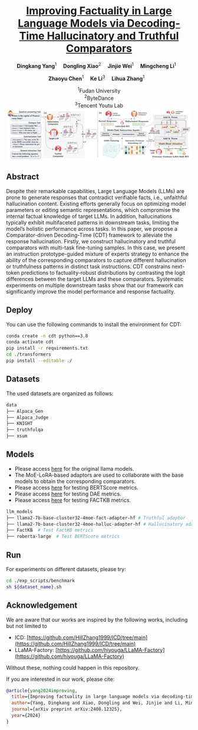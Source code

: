 <div align="center">


# [Improving Factuality in Large Language Models via Decoding-Time Hallucinatory and Truthful Comparators](https://arxiv.org/pdf/2408.12325)  

<div>
  <b>Dingkang Yang</b><sup>1</sup>&emsp;
  <b>Dongling Xiao</b><sup>2</sup>&emsp;
  <b>Jinjie Wei</b><sup>1</sup>&emsp;
  <b>Mingcheng Li</b><sup>1</sup>&emsp;

  <b>Zhaoyu Chen</b><sup>1</sup>&emsp;
  <b>Ke Li</b><sup>3</sup>&emsp;
  <b>Lihua Zhang</b><sup>1</sup>&emsp;
</div>
<div><sup>1</sup>Fudan University</div>
<div><sup>2</sup>ByteDance</div>
<div><sup>3</sup>Tencent Youtu Lab</div>

<img alt="image" src="./pic/CDT.png">

</div>

## Abstract

Despite their remarkable capabilities, Large Language Models (LLMs) are prone to generate responses that contradict
verifiable facts, i.e., unfaithful hallucination content. Existing efforts generally focus on optimizing model parameters or editing semantic representations, which compromise the internal factual knowledge of target LLMs. In addition, hallucinations typically exhibit multifaceted patterns in downstream tasks, limiting the model’s holistic performance across tasks. In this paper, we propose a Comparator-driven Decoding-Time (CDT) framework to alleviate the response hallucination. Firstly, we construct hallucinatory and truthful comparators with multi-task fine-tuning samples. In this case, we present an instruction prototype-guided mixture of experts strategy to enhance the ability of the corresponding comparators to capture different hallucination or truthfulness patterns in distinct task instructions. CDT constrains next-token predictions to factuality-robust distributions by contrasting the
logit differences between the target LLMs and these comparators. Systematic experiments on multiple downstream tasks show that our framework can significantly improve the model performance and response factuality.




## Deploy

You can use the following commands to install the environment for CDT:

```sh
conda create -n cdt python==3.8
conda activate cdt
pip install -r requirements.txt
cd ./transformers
pip install --editable ./
```
## Datasets
The used datasets are organized as follows:
```sh
data
├── Alpaca_Gen
├── Alpaca_Judge
├── KNIGHT
├── truthfulqa
├── xsum
```
## Models
* Please access [here](https://huggingface.co/meta-llama) for the original llama models.
* The MoE-LoRA-based adaptors are used to collaborate with the base models to obtain the corresponding comparators.
* Please access [here](https://github.com/Tiiiger/bert_score) for testing BERTScore metrics.
* Please access [here](https://github.com/tagoyal/dae-factuality) for testing DAE metrics.   
* Please access [here](https://github.com/BunsenFeng/FactKB) for testing FACTKB metrics.   
```sh
llm_models
├── llama2-7b-base-cluster32-4moe-fact-adapter-hf # Truthful adaptor
├── llama2-7b-base-cluster32-4moe-halluc-adapter-hf # Hallucinatory adaptor
├── FactKB  # Test FactKB metrics
├── roberta-large  # Test BERTScore metrics

```

## Run

For experiments on different datasets, please try:
```sh
cd ./exp_scripts/benchmark
sh ${dataset_name}.sh
```

## Acknowledgement
We are aware that our works are inspired by the following works, including but not limited to
* ICD: [https://github.com/HillZhang1999/ICD/tree/main](https://github.com/HillZhang1999/ICD/tree/main)
* LLaMA-Factory: [https://github.com/hiyouga/LLaMA-Factory](https://github.com/hiyouga/LLaMA-Factory)


Without these, nothing could happen in this repository.




If you are interested in our work, please cite:
```bib
@article{yang2024improving,
  title={Improving factuality in large language models via decoding-time hallucinatory and truthful comparators},
  author={Yang, Dingkang and Xiao, Dongling and Wei, Jinjie and Li, Mingcheng and Chen, Zhaoyu and Li, Ke and Zhang, Lihua},
  journal={arXiv preprint arXiv:2408.12325},
  year={2024}
}
```

